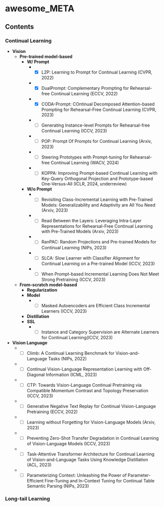 # awesome_META

## Contents

### Continual Learning
- **Vision**
  - **Pre-trained model-based**
    - **W/ Prompt**
      - -[x] L2P: Learning to Prompt for Continual Learning (CVPR, 2022) 
      - -[x] DualPrompt: Complementary Prompting for Rehearsal-free Continual Learning (ECCV, 2022) 
      - -[x] CODA-Prompt: COntinual Decomposed Attention-based Prompting for Rehearsal-Free Continual Learning (CVPR, 2023) 
      - -[ ] Generating Instance-level Prompts for Rehearsal-free Continual Learning (ICCV, 2023)
      - -[ ] POP: Prompt Of Prompts for Continual Learning (Arxiv, 2023)
      - -[ ] Steering Prototypes with Prompt-tuning for Rehearsal-free Continual Learning (WACV, 2024)
      - -[ ] KOPPA: Improving Prompt-based Continual Learning with Key-Query Orthogonal Projection and Prototype-based One-Versus-All (ICLR, 2024, underreview)
    - **W/o Prompt**
      - -[ ] Revisiting Class-Incremental Learning with Pre-Trained Models: Generalizability and Adaptivity are All You Need (Arxiv, 2023)
      - -[ ] Read Between the Layers: Leveraging Intra-Layer Representations for Rehearsal-Free Continual Learning with Pre-Trained Models (Arxiv, 2023)
      - -[ ] RanPAC: Random Projections and Pre-trained Models for Continual Learning (NIPs, 2023)
      - -[ ] SLCA: Slow Learner with Classifier Alignment for Continual Learning on a Pre-trained Model (ICCV, 2023)
      - -[ ] When Prompt-based Incremental Learning Does Not Meet Strong Pretraining (ICCV, 2023)
  - **From-scratch model-based**
    - **Regularization**
    - **Model**
      - -[ ] Masked Autoencoders are Efficient Class Incremental Learners (ICCV, 2023) 
    - **Distillation**
    - **SSL**
      - -[ ] Instance and Category Supervision are Alternate Learners for Continual Learning(ICCV, 2023)
- **Vision Language**
  - -[ ] Climb: A Continual Learning Benchmark for Vision-and-Language Tasks (NIPs, 2022)
  - -[ ] Continual Vision-Language Representation Learning with Off-Diagonal Information (ICML, 2023)
  - -[ ] CTP: Towards Vision-Language Continual Pretraining via Compatible Momentum Contrast and Topology Preservation (ICCV, 2023)
  - -[ ] Generative Negative Text Replay for Continual Vision-Language Pretraining (ECCV, 2022)
  - -[ ] Learning without Forgetting for Vision-Language Models (Arxiv, 2023)
  - -[ ] Preventing Zero-Shot Transfer Degradation in Continual Learning of Vision-Language Models (ICCV, 2023)
  - -[ ] Task-Attentive Transformer Architecture for Continual Learning of Vision-and-Language Tasks Using Knowledge Distillation (ACL, 2023)
  - -[ ] Parameterizing Context: Unleashing the Power of Parameter-Efficient Fine-Tuning and In-Context Tuning for Continual Table Semantic Parsing (NIPs, 2023)
    
### Long-tail Learning

